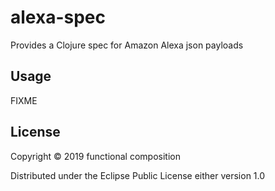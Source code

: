 # alexa-spec

Provides a Clojure spec for Amazon Alexa json payloads

## Usage

FIXME

## License

Copyright © 2019 functional composition

Distributed under the Eclipse Public License either version 1.0
